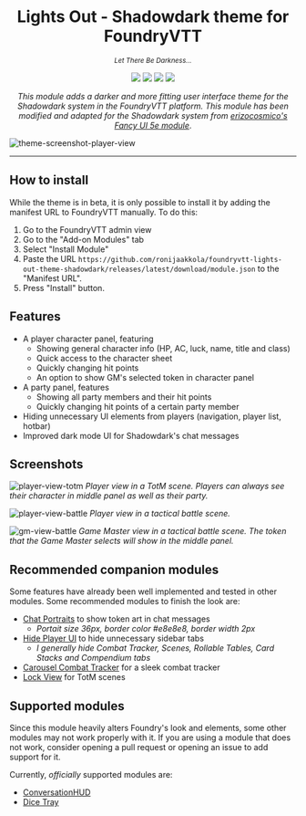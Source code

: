 <h1 align="center">Lights Out - Shadowdark theme for FoundryVTT</h1>
<p align="center"><sup><i>Let There Be Darkness...</i></sup></p>
<p align="center">
  <img src="https://img.shields.io/badge/dynamic/json?url=https%3A%2F%2Fraw.githubusercontent.com%2Fronijaakkola%2Ffoundryvtt-lights-out-theme-shadowdark%2Fmain%2Fmodule.json&query=%24.compatibility.verified&logo=foundryvirtualtabletop&logoColor=white&label=Foundry%20version&labelColor=%23FE6A1F&color=black" />
  <img src="https://img.shields.io/badge/system-shadowdark-black?labelColor=white" />
  <img src="https://img.shields.io/badge/dynamic/json?url=https%3A%2F%2Fraw.githubusercontent.com%2Fronijaakkola%2Ffoundryvtt-lights-out-theme-shadowdark%2Fmain%2Fmodule.json&query=%24.version&logoColor=white&label=version&labelColor=white&color=black" />
  <img src="https://img.shields.io/github/downloads/ronijaakkola/foundryvtt-lights-out-theme-shadowdark/module.zip?style=flat&labelColor=white&color=black" />
</p>

<p align="center"><i>This module adds a darker and more fitting user interface theme for the Shadowdark system in the FoundryVTT platform. This module has been modified and adapted for the Shadowdark system from <a href="https://github.com/erizocosmico/foundryvtt-fancy-ui-5e">erizocosmico's Fancy UI 5e module</a></i>.</p>

![theme-screenshot-player-view](https://github.com/user-attachments/assets/6805e871-f0f6-483a-a5df-518e6fd3a03f)

<hr />

## How to install
While the theme is in beta, it is only possible to install it by adding the manifest URL to FoundryVTT manually. To do this:
1. Go to the FoundryVTT admin view
2. Go to the "Add-on Modules" tab
3. Select "Install Module"
4. Paste the URL `https://github.com/ronijaakkola/foundryvtt-lights-out-theme-shadowdark/releases/latest/download/module.json` to the "Manifest URL".
5. Press "Install" button.

## Features
- A player character panel, featuring
  - Showing general character info (HP, AC, luck, name, title and class)
  - Quick access to the character sheet
  - Quickly changing hit points
  - An option to show GM's selected token in character panel
- A party panel, features
  - Showing all party members and their hit points
  - Quickly changing hit points of a certain party member
- Hiding unnecessary UI elements from players (navigation, player list, hotbar)
- Improved dark mode UI for Shadowdark's chat messages

## Screenshots
![player-view-totm](https://github.com/user-attachments/assets/6805e871-f0f6-483a-a5df-518e6fd3a03f)
*Player view in a TotM scene. Players can always see their character in middle panel as well as their party.*

![player-view-battle](https://github.com/user-attachments/assets/26270613-2877-48a0-b304-11bb49c1fb71)
*Player view in a tactical battle scene.*

![gm-view-battle](https://github.com/user-attachments/assets/12ec27db-38bb-4ad0-b588-254478f2dd8f)
*Game Master view in a tactical battle scene. The token that the Game Master selects will show in the middle panel.*

## Recommended companion modules
Some features have already been well implemented and tested in other modules. Some recommended modules to finish the look are:

- [Chat Portraits](https://foundryvtt.com/packages/chat-portrait) to show token art in chat messages
  - _Portait size 36px, border color #e8e8e8, border width 2px_
- [Hide Player UI](https://foundryvtt.com/packages/hide-player-ui) to hide unnecessary sidebar tabs
  - _I generally hide Combat Tracker, Scenes, Rollable Tables, Card Stacks and Compendium tabs_
- [Carousel Combat Tracker](https://foundryvtt.com/packages/combat-tracker-dock) for a sleek combat tracker
- [Lock View](https://foundryvtt.com/packages/LockView/) for TotM scenes
  
## Supported modules
Since this module heavily alters Foundry's look and elements, some other modules may not work properly with it. If you are using a module that does not work, consider opening a pull request or opening an issue to add support for it.

Currently, _officially_ supported modules are:
- [ConversationHUD](https://foundryvtt.com/packages/conversation-hud)
- [Dice Tray](https://foundryvtt.com/packages/dice-calculator)
